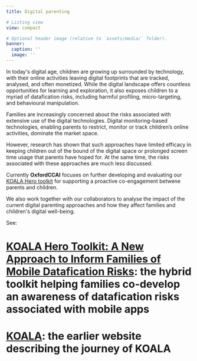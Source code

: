 ```yaml
---
title: Digital parenting

# Listing view
view: compact

# Optional header image (relative to `assets/media/` folder).
banner:
  caption: ''
  image: ''
---
```



In today's digital age, children are growing up surrounded by technology, with their online activities leaving digital footprints that are tracked, analysed, and often monetized. While the digital landscape offers countless opportunities for learning and exploration, it also exposes children to a myriad of datafication risks, including harmful profiling, micro-targeting, and behavioural manipulation.

Families are increasingly concerned about the risks associated with extensive use of the digital technologies. Digital monitoring-based technologies, enabling parents to restrict, monitor or track children’s online activities, dominate the market space. 


However, research has shown that such approaches have limited efficacy in keeping children out of the bound of the digital space or prolonged screen time usage that parents have hoped for. At the same time, the risks associated with these approaches are much less discussed.


Currently **OxfordCCAI** focuses on further developing and evaluating our [KOALA Hero toolkit](https://dl.acm.org/doi/10.1145/3613904.3642283) for supporting a proactive co-engagement betwene parents and children.

We also work together with our collaborators to analyse the impact of the current digital parenting approaches and how they affect families and children's digital well-being.

See:
# [KOALA Hero Toolkit: A New Approach to Inform Families of Mobile Datafication Risks](): the hybrid toolkit helping families co-develop an awareness of datafication risks associated with mobile apps
# [KOALA](http://koala.web.ox.ac.uk): the earlier website describing the journey of KOALA
